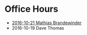 # Office Hours

- [2016-10-21 Mathias Brandewinder](/mathias-brandewinder/2016-10-21.md)  
- 2016-10-19 Dave Thomas
